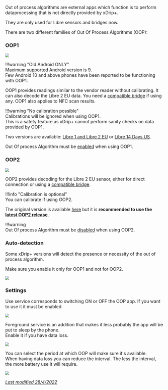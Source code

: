 Out of process algorithms are external apps which function is to perform dataprocessing that is not directly provided by xDrip+.

They are only used for Libre sensors and bridges now.

There are two different families of Out Of Process Algorithms (OOP):

### OOP1

<img src="../images/OOP_1.png" style="zoom:75%;" />

!!!warning  "Old Android ONLY"  
    Maximum supported Android version is 9.  
    Few Android 10 and above phones have been reported to be functioning with OOP1.

OOP1 provides readings similar to the vendor reader without calibrating. It can also decode the Libre 2 EU data. You need a [compatible bridge](../../install/libreBT/#libre-and-bridge) if using any. OOP1 also applies to NFC scan results.

!!!warning "No calibration possible"  
    Calibrations will be ignored when using OOP1.  
    This is a safety feature as xDrip+ cannot perform sanity checks on data provided by OOP1.

Two versions are available: [Libre 1 and Libre 2 EU](https://drive.google.com/open?id=13ERWcSVSFMLy9rhpbv5rArFrnDuAzriM) or [Libre 14 Days US](https://drive.google.com/open?id=172whZZYTyE_ZEuN0T-zhdMKhucy6jP-a).

Out Of process Algorithm must be [enabled](../misc/#out-of-process-algorithm) when using OOP1.

### OOP2

<img src="../images/OOP_2.png" style="zoom:75%;" />

OOP2 provides decoding for the Libre 2 EU sensor, either for direct connection or using a [compatible bridge](../../install/libreBT/#libre-and-bridge).

!!!info "Calibration is optional"  
    You can calibrate if using OOP2.

The original version is available [here](https://drive.google.com/uc?id=1aeWvBiFCidOhreCMoW1S0ARa5HvNNf2m&export=download) but it is **recommended to use the [latest OOP2 release](https://drive.google.com/file/d/1cRfUDzFRnLUnsn6gKaC2cibZrIY1oIb-/view?usp=sharing)**.

!!!warning  
    Out Of process Algorithm must be [disabled](../misc/#out-of-process-algorithm) when using OOP2.

### Auto-detection

Some xDrip+ versions will detect the presence or necessity of the out of process algorithm.

Make sure you enable it only for OOP1 and not for OOP2.

<img src="../images/OOP_AD.png" style="zoom:75%;" />

### Settings

Use service corresponds to switching ON or OFF the OOP app. If you want to use it it must be enabled.

<img src="../images/OOP_UI1.png" style="zoom:75%;" />

Foreground service is an addition that makes it less probably the app will be put to sleep by the phone.  
Enable it if you have data loss.

<img src="../images/OOP_UI2.png" style="zoom:75%;" />

You can select the period at which OOP will make sure it's available.  
When having data loss you can reduce the interval. The less the interval, the more battery use it will require.

<img src="../images/OOP_UI3.png" style="zoom:75%;" />

</br>

[*Last modified 28/4/2022*](https://github.com/NightscoutFoundation/xDrip/releases/tag/2022.03.27)
